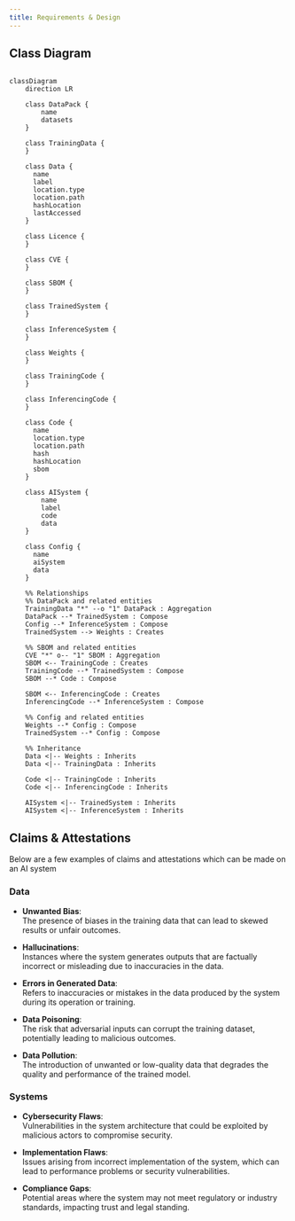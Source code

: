 ```yaml
---
title: Requirements & Design
---
```


## Class Diagram

```mermaid

classDiagram
    direction LR

    class DataPack {
        name
        datasets
    }

    class TrainingData {
    }

    class Data {
      name
      label
      location.type
      location.path
      hashLocation
      lastAccessed
    }

    class Licence {
    }

    class CVE {
    }

    class SBOM {
    }

    class TrainedSystem {
    }

    class InferenceSystem {
    }

    class Weights {
    }

    class TrainingCode {
    }

    class InferencingCode {
    }

    class Code {
      name
      location.type
      location.path
      hash
      hashLocation
      sbom
    }

    class AISystem {
        name
        label
        code
        data
    }

    class Config {
      name
      aiSystem
      data
    }

    %% Relationships
    %% DataPack and related entities
    TrainingData "*" --o "1" DataPack : Aggregation
    DataPack --* TrainedSystem : Compose
    Config --* InferenceSystem : Compose
    TrainedSystem --> Weights : Creates

    %% SBOM and related entities
    CVE "*" o-- "1" SBOM : Aggregation
    SBOM <-- TrainingCode : Creates
    TrainingCode --* TrainedSystem : Compose
    SBOM --* Code : Compose

    SBOM <-- InferencingCode : Creates
    InferencingCode --* InferenceSystem : Compose

    %% Config and related entities
    Weights --* Config : Compose
    TrainedSystem --* Config : Compose

    %% Inheritance
    Data <|-- Weights : Inherits
    Data <|-- TrainingData : Inherits

    Code <|-- TrainingCode : Inherits
    Code <|-- InferencingCode : Inherits

    AISystem <|-- TrainedSystem : Inherits
    AISystem <|-- InferenceSystem : Inherits

```

## Claims & Attestations

Below are a few examples of claims and attestations which can be made on an AI system

### Data

- **Unwanted Bias**:  
  The presence of biases in the training data that can lead to skewed results or unfair outcomes.

- **Hallucinations**:  
  Instances where the system generates outputs that are factually incorrect or misleading due to inaccuracies in the data.

- **Errors in Generated Data**:  
  Refers to inaccuracies or mistakes in the data produced by the system during its operation or training.

- **Data Poisoning**:  
  The risk that adversarial inputs can corrupt the training dataset, potentially leading to malicious outcomes.

- **Data Pollution**:  
  The introduction of unwanted or low-quality data that degrades the quality and performance of the trained model.

### Systems

- **Cybersecurity Flaws**:  
  Vulnerabilities in the system architecture that could be exploited by malicious actors to compromise security.

- **Implementation Flaws**:  
  Issues arising from incorrect implementation of the system, which can lead to performance problems or security vulnerabilities.

- **Compliance Gaps**:  
  Potential areas where the system may not meet regulatory or industry standards, impacting trust and legal standing.